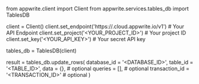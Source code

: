 from appwrite.client import Client
from appwrite.services.tables_db import TablesDB

client = Client()
client.set_endpoint('https://<REGION>.cloud.appwrite.io/v1') # Your API Endpoint
client.set_project('<YOUR_PROJECT_ID>') # Your project ID
client.set_key('<YOUR_API_KEY>') # Your secret API key

tables_db = TablesDB(client)

result = tables_db.update_rows(
    database_id = '<DATABASE_ID>',
    table_id = '<TABLE_ID>',
    data = {}, # optional
    queries = [], # optional
    transaction_id = '<TRANSACTION_ID>' # optional
)
